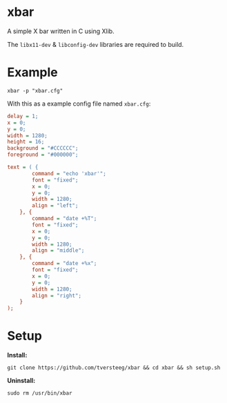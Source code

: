 xbar
===

A simple X bar written in C using Xlib.

The `libx11-dev` & `libconfig-dev` libraries are required to build.

Example
===

`xbar -p "xbar.cfg"`

With this as a example config file named `xbar.cfg`:

```cfg
delay = 1;
x = 0;
y = 0;
width = 1280;
height = 16;
background = "#CCCCCC";
foreground = "#000000";

text = ( {
		command = "echo 'xbar'";
		font = "fixed";
		x = 0;
		y = 0;
		width = 1280;
		align = "left";
	}, {
		command = "date +%T";
		font = "fixed";
		x = 0;
		y = 0;
		width = 1280;
		align = "middle";
	}, {
		command = "date +%x";
		font = "fixed";
		x = 0;
		y = 0;
		width = 1280;
		align = "right";
	}
);
```

Setup
===

**Install:**

`git clone https://github.com/tversteeg/xbar && cd xbar && sh setup.sh`

**Uninstall:**

`sudo rm /usr/bin/xbar`
